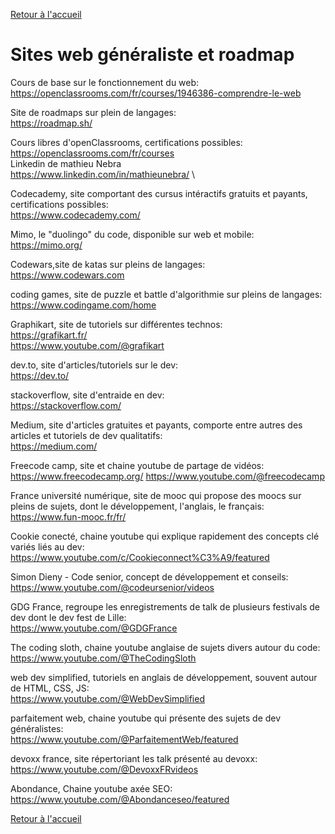 [Retour à l'accueil](../README.md)
# Sites web généraliste et roadmap

Cours de base sur le fonctionnement du web: \
https://openclassrooms.com/fr/courses/1946386-comprendre-le-web

Site de roadmaps sur plein de langages:\
https://roadmap.sh/

Cours libres d'openClassrooms, certifications possibles:\
https://openclassrooms.com/fr/courses \
Linkedin de mathieu Nebra \
https://www.linkedin.com/in/mathieunebra/ \


Codecademy, site comportant des cursus intéractifs gratuits et payants, certifications possibles:\
https://www.codecademy.com/

Mimo, le "duolingo" du code, disponible sur web et mobile:\
https://mimo.org/

Codewars,site de katas sur pleins de langages:\
https://www.codewars.com

coding games, site de puzzle et battle d'algorithmie sur pleins de langages:\
https://www.codingame.com/home

Graphikart, site de tutoriels sur différentes technos:\
https://grafikart.fr/ \
https://www.youtube.com/@grafikart

dev.to, site d'articles/tutoriels sur le dev:\
https://dev.to/

stackoverflow, site d'entraide en dev:\
https://stackoverflow.com/

Medium, site d'articles gratuites et payants, comporte entre autres des articles et tutoriels de dev qualitatifs:\
https://medium.com/

Freecode camp, site et chaine youtube de partage de vidéos: \
https://www.freecodecamp.org/
https://www.youtube.com/@freecodecamp

France université numérique, site de mooc qui propose des moocs sur pleins de sujets, dont le développement, l'anglais, le français: \
https://www.fun-mooc.fr/fr/

Cookie conecté, chaine youtube qui explique rapidement des concepts clé variés liés au dev: \
https://www.youtube.com/c/Cookieconnect%C3%A9/featured

Simon Dieny - Code senior, concept de développement et conseils: \
https://www.youtube.com/@codeursenior/videos

GDG France, regroupe les enregistrements de talk de plusieurs festivals de dev dont le dev fest de Lille: \
https://www.youtube.com/@GDGFrance

The coding sloth, chaine youtube anglaise de sujets divers autour du code: \
https://www.youtube.com/@TheCodingSloth

web dev simplified, tutoriels en anglais de développement, souvent autour de HTML, CSS, JS: \
https://www.youtube.com/@WebDevSimplified

parfaitement web, chaine youtube qui présente des sujets de dev généralistes: \
https://www.youtube.com/@ParfaitementWeb/featured

devoxx france, site répertoriant les talk présenté au devoxx: \
https://www.youtube.com/@DevoxxFRvideos

Abondance, Chaine youtube axée SEO: \
https://www.youtube.com/@Abondanceseo/featured

[Retour à l'accueil](../README.md)